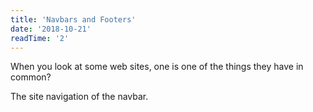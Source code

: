 ```yaml
---
title: 'Navbars and Footers'
date: '2018-10-21'
readTime: '2'
---
```


When you look at some web sites, one is one of the things they have in common? 

The site navigation of the navbar. 